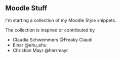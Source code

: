 ## Moodle Stuff ##

I'm starting a collection of my Moodle Style snippets. 



The collection is inspired or contributed by
- Claudia Schwemmers @Freaky Claudi
- Einar @ehu_ehu
- Christian Mayr @herrmayr